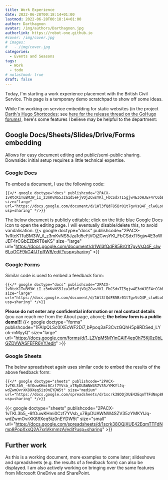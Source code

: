 ```yaml
---
title: Work Experience
date: 2022-06-28T00:18:14+01:00
lastmod: 2022-06-28T00:18:14+01:00
author: Darthagnon
avatar: /img/authors/Darthagnon.jpg
authorlink: https://robot-one.github.io
#cover: /img/cover.jpg
# images:
#   - /img/cover.jpg
categories:
  - Events and Seasons
tags:
  - Work
  - todo
# nolastmod: true
draft: false
---
```


Today, I'm starting a work experience placement with the British Civil Service. This page is a temporary demo scratchpad to show off some ideas.

<!--more-->

While I'm working on service embedding for static websites (in the project [Darth's Hugo Shortcodes](https://github.com/Darthagnon/darths-hugo-shortcodes); see [here for the release thread on the GoHugo forums](https://discourse.gohugo.io/t/release-darths-hugo-shortcodes/38943)), here's some features I believe may be helpful to the department:

## Google Docs/Sheets/Slides/Drive/Forms embedding
Allows for easy document editing and public/semi-public sharing. Downside: initial setup requires a little technical expertise.

### Google Docs
To embed a document, I use the following code:
```
{{</* google doctype="docs" publishcode="2PACX-1vRtcK1TuBM3W_iI_z3mKvNS5Jza1d5eFjVOjZCwsYKl_FbCSdxTI5gjw4E3oWJEF4rCGbEZBtRT8eKS" size="large" url="https://docs.google.com/document/d/1Wl3fQdF85Br01t7gvVsQ4F_clw6LoOCF9kG4fJTpRW8/edit?usp=sharing" */>}}
```
The below document is publicly editable; click on the little blue Google Docs icon to open the editing page. I will eventually disable/delete this, to avoid vandalisation.
{{< google doctype="docs" publishcode="2PACX-1vRtcK1TuBM3W_iI_z3mKvNS5Jza1d5eFjVOjZCwsYKl_FbCSdxTI5gjw4E3oWJEF4rCGbEZBtRT8eKS" size="large" url="https://docs.google.com/document/d/1Wl3fQdF85Br01t7gvVsQ4F_clw6LoOCF9kG4fJTpRW8/edit?usp=sharing" >}}

### Google Forms
Similar code is used to embed a feedback form:

```
{{</* google doctype="docs" publishcode="2PACX-1vRtcK1TuBM3W_iI_z3mKvNS5Jza1d5eFjVOjZCwsYKl_FbCSdxTI5gjw4E3oWJEF4rCGbEZBtRT8eKS" size="large" url="https://docs.google.com/document/d/1Wl3fQdF85Br01t7gvVsQ4F_clw6LoOCF9kG4fJTpRW8/edit?usp=sharing" */>}}
```
**Please do not enter any confidential information or real contact details** (you can reach me from the About page, above); **the below form is a public demo!!!** 
{{< google doctype="forms" publishcode="1FAIpQLSc0lXEcWF2Di7_bPpoq3aF3CvzGQhH5p8RDSed_LYok-mMyyQ" size="large" url="https://docs.google.com/forms/d/1_LZVpM5MYinCAlF4ep0h75Kj0z0bLGZDVWASFEFR6VY/edit" >}}

### Google Sheets
The below spreadsheet again uses similar code to embed the results of the above feedback form:
```
{{</* google doctype="sheets" publishcode="2PACX-1vTKL3b5_-6fOuwKHmi0Czf7YVsb_x7BpDUAWNW4SZV35zYMKYlJq-wdZwmOvrXK89Xeq5iz0nEYDW5t" size="medium" url="https://docs.google.com/spreadsheets/d/1scrk38OQjXUE42EqmTTFdNmp8PopXxsQ2A7xnVkmmzA/edit?usp=sharing" */>}}
```

{{< google doctype="sheets" publishcode="2PACX-1vTKL3b5_-6fOuwKHmi0Czf7YVsb_x7BpDUAWNW4SZV35zYMKYlJq-wdZwmOvrXK89Xeq5iz0nEYDW5t" size="small" url="https://docs.google.com/spreadsheets/d/1scrk38OQjXUE42EqmTTFdNmp8PopXxsQ2A7xnVkmmzA/edit?usp=sharing" >}}

## Further work
As this is a working document, more examples to come later; slideshows and spreadsheets (e.g. the results of a feedback form) can also be displayed. I am also actively working on bringing over the same features from Microsoft OneDrive and SharePoint.
